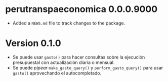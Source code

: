# perutranspaeconomica 0.0.0.9000

* Added a `NEWS.md` file to track changes to the package.

# Version 0.1.0

- Se puede usar `gasto()` para hacer consultas sobre la ejecución presupuestal con actualización diaria o mensual.
- Se puede *pipear* `make_gasto_query()` y `perform_gasto_query()` para usar `gasto()` aprovechando el autocompletado.
